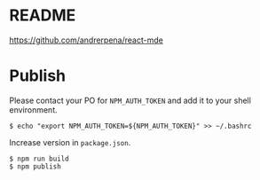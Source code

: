# README

https://github.com/andrerpena/react-mde

# Publish

Please contact your PO for `NPM_AUTH_TOKEN` and add it to your shell environment.

```console
$ echo "export NPM_AUTH_TOKEN=${NPM_AUTH_TOKEN}" >> ~/.bashrc
```

Increase version in `package.json`.

```console
$ npm run build
$ npm publish
```
